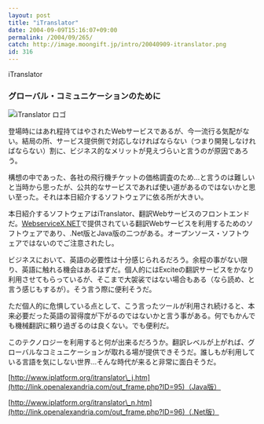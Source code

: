 ```yaml
---
layout: post
title: "iTranslator"
date: 2004-09-09T15:16:07+09:00
permalink: /2004/09/265/
catch: http://image.moongift.jp/intro/20040909-itranslator.png
id: 316
---
```

iTranslator  
<!--more-->

### グローバル・コミュニケーションのために
  

![iTranslator ロゴ](http://image.moongift.jp/intro/20040909-itranslator.png "iTranslator ロゴ")

  

登場時にはあれ程持てはやされたWebサービスであるが、今一流行る気配がない。結局の所、サービス提供側で対応しなければならない（つまり開発しなければならない）割に、ビジネス的なメリットが見えづらいと言うのが原因であろう。

  

構想の中であった、各社の飛行機チケットの価格調査のため…と言うのは難しいと当時から思ったが、公共的なサービスであれば使い道があるのではないかと思い至った。それは本日紹介するソフトウェアに依る所が大きい。

  

本日紹介するソフトウェアはiTranslator、翻訳Webサービスのフロントエンドだ。[WebserviceX.NET](http://www.webservicex.net/WS/default.aspx)で提供されている翻訳Webサービスを利用するためのソフトウェアであり、.Net版とJava版の二つがある。オープンソース・ソフトウェアではないのでご注意されたし。

  

ビジネスにおいて、英語の必要性は十分感じられるだろう。余程の事がない限り、英語に触れる機会はあるはずだ。個人的にはExciteの翻訳サービスをかなり利用させてもらっているが、そこまで大袈裟ではない場合もある（なら読め、と言う感じもするが）。そう言う際に便利そうだ。

  

ただ個人的に危惧している点として、こう言ったツールが利用され続けると、本来必要だった英語の習得度が下がるのではないかと言う事がある。何でもかんでも機械翻訳に頼り過ぎるのは良くない。でも便利だ。

  

このテクノロジーを利用すると何が出来るだろうか。翻訳レベルが上がれば、グローバルなコミュニケーションが取れる場が提供できそうだ。誰しもが利用している言語を気にしない世界…そんな時代が来ると非常に面白そうだ。

  

[http://www.iplatform.org/itranslator\_j.htm](http://link.openalexandria.com/out_frame.php?ID=95)（Java版）

  

[http://www.iplatform.org/itranslator\_n.htm](http://link.openalexandria.com/out_frame.php?ID=96)（.Net版）

